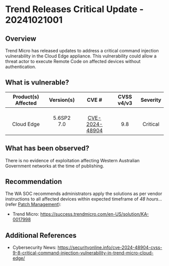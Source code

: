 # Trend Releases Critical Update - 20241021001

## Overview

Trend Micro has released updates to address a critical command injection vulnerability in the Cloud Edge appliance. This vulnerability could allow a threat actor to execute Remote Code on affected devices without authentication.

## What is vulnerable?

| Product(s)   Affected |   Version(s)    |                                 CVE #                                  | CVSS v4/v3 |    Severity    |
| :-------------------: | :-------------: | :--------------------------------------------------------------------: | :--------: | :------------: |
|    <br> Cloud Edge    | 5.6SP2 <br> 7.0 | <br> [CVE-2024-48904](https://nvd.nist.gov/vuln/detail/CVE-2024-48904) |  <br> 9.8  | <br>  Critical |

## What has been observed?

There is no evidence of exploitation affecting Western Australian Government networks at the time of publishing.

## Recommendation

The WA SOC recommends administrators apply the solutions as per vendor instructions to all affected devices within expected timeframe of *48 hours...* (refer [Patch Management](../guidelines/patch-management.md)):

- Trend Micro: <https://success.trendmicro.com/en-US/solution/KA-0017998>

## Additional References

- Cybersecurity News: <https://securityonline.info/cve-2024-48904-cvss-9-8-critical-command-injection-vulnerability-in-trend-micro-cloud-edge/>
